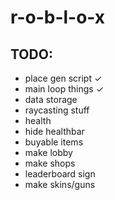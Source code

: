 # r-o-b-l-o-x
## TODO:
- place gen script ✓
- main loop things ✓
- data storage
- raycasting stuff
- health
- hide healthbar
- buyable items
- make lobby
- make shops
- leaderboard sign
- make skins/guns
